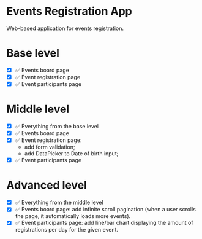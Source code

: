 # Events Registration App

Web-based application for events registration.

# Base level

- [x] ✅ Events board page
- [x] ✅ Event registration page
- [x] ✅ Event participants page

# Middle level

- [x] ✅ Everything from the base level
- [x] ✅ Events board page
- [x] ✅ Event registration page:
  - add form validation;
  - add DataPicker to Date of birth input;
- [x] ✅ Event participants page

# Advanced level

- [x] ✅ Everything from the middle level
- [x] ✅ Events board page: add infinite scroll pagination (when a user scrolls the page, it
      automatically loads more events).
- [x] ✅ Event participants page: add line/bar chart displaying the amount of registrations per day for the given event.
